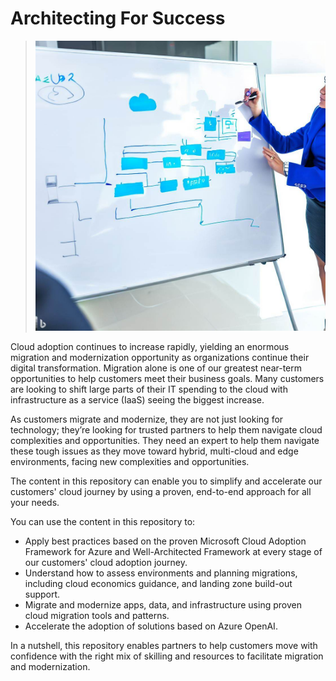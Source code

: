 # Architecting For Success
>![Logo](/media/architecting-for-success.jpeg)

Cloud adoption continues to increase rapidly, yielding an enormous migration and modernization opportunity as organizations continue their digital transformation. Migration alone is one of our greatest near-term opportunities to help customers meet their business goals. Many customers are looking to shift large parts of their IT spending to the cloud with infrastructure as a service (IaaS) seeing the biggest increase.  

As customers migrate and modernize, they are not just looking for technology; they’re looking for trusted partners to help them navigate cloud complexities and opportunities. They need an expert to help them navigate these tough issues as they move toward hybrid, multi-cloud and edge environments, facing new complexities and opportunities.

The content in this repository can enable you to simplify and accelerate our customers' cloud journey by using a proven, end-to-end approach for all your needs.

You can use the content in this repository to:

* Apply best practices based on the proven Microsoft Cloud Adoption Framework for Azure and Well-Architected Framework at every stage of our customers' cloud adoption journey.
* Understand how to assess environments and planning migrations, including cloud economics guidance, and landing zone build-out support.
* Migrate and modernize apps, data, and infrastructure using proven cloud migration tools and patterns.
* Accelerate the adoption of solutions based on Azure OpenAI.

In a nutshell, this repository enables partners to help customers move with confidence with the right mix of skilling and resources to facilitate migration and modernization.
